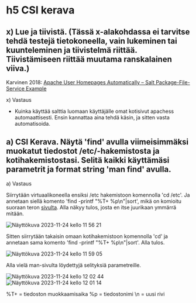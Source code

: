 # h5 CSI kerava

## x) Lue ja tiivistä. (Tässä x-alakohdassa ei tarvitse tehdä testejä tietokoneella, vain lukeminen tai kuunteleminen ja tiivistelmä riittää. Tiivistämiseen riittää muutama ranskalainen viiva.)
Karvinen 2018: [Apache User Homepages Automatically – Salt Package-File-Service Example](https://terokarvinen.com/2018/04/03/apache-user-homepages-automatically-salt-package-file-service-example/)

x) Vastaus

  - Kuinka käyttää salttia luomaan käyttäjälle omat kotisivut apachess automaattisesti. Ensin kannattaa aina tehdä käsin, ja sitten vasta automatisoida.


## a) CSI Kerava. Näytä 'find' avulla viimeisimmäksi muokatut tiedostot /etc/-hakemistosta ja kotihakemistostasi. Selitä kaikki käyttämäsi parametrit ja format string 'man find' avulla.

a) Vastaus

Siirrytään virtuaalikoneella ensiksi /etc hakemistoon komennolla 'cd /etc'. Ja annetaan siellä komento 'find -printf "%T+ %p\n"|sort', mikä on komioitu suoraan teron [sivulta](https://terokarvinen.com/2018/04/03/apache-user-homepages-automatically-salt-package-file-service-example/). Alla näkyy tulos, josta en itse juurikaan ymmärrä mitään. 

![Näyttökuva 2023-11-24 kello 11 56 21](https://github.com/juliusjantti/palvelinten_hallinta_kurssi/assets/148885509/0b8ed5b9-5d05-4542-9fef-e1ccd1e09671)

Sitten siirrytään takaisin omaan kotihakemistoon komennolla 'cd' ja annetaan sama komento 'find -printf "%T+ %p\n"|sort'. Alla tulos.

![Näyttökuva 2023-11-24 kello 11 59 05](https://github.com/juliusjantti/palvelinten_hallinta_kurssi/assets/148885509/77b6bae3-97a1-45f6-a917-2ec19edd077c)

Alla vielä man-sivulta löydettyjä selityksiä parametreille.

![Näyttökuva 2023-11-24 kello 12 02 44](https://github.com/juliusjantti/palvelinten_hallinta_kurssi/assets/148885509/6f2c3d95-682e-4ab0-80b1-d5e04c481b9c)
![Näyttökuva 2023-11-24 kello 12 01 14](https://github.com/juliusjantti/palvelinten_hallinta_kurssi/assets/148885509/242b13ad-149f-4ccb-a640-d264ff573fda)

%T+ = tiedoston muokkaamisaika
%p = tiedostonimi
\n = uusi rivi

